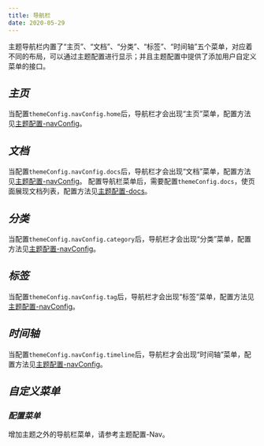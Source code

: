 ```yaml
---
title: 导航栏
date: 2020-05-29
---
```

主题导航栏内置了“主页”、“文档”、“分类”、“标签”、“时间轴”五个菜单，对应着不同的布局，可以通过主题配置进行显示；并且主题配置中提供了添加用户自定义菜单的接口。

## ***主页***
当配置`themeConfig.navConfig.home`后，导航栏才会出现“主页”菜单，配置方法见[主题配置-navConfig](/docs/Theme/config/theme.md#navConfig)。

## ***文档***
当配置`themeConfig.navConfig.docs`后，导航栏才会出现“文档”菜单，配置方法见[主题配置-navConfig](/docs/Theme/config/theme.md#navConfig)。 配置导航栏菜单后，需要配置`themeConfig.docs`，使页面展现文档列表，配置方法见[主题配置-docs](/docs/Theme/config/theme.md#docs)。

## ***分类***
当配置`themeConfig.navConfig.category`后，导航栏才会出现“分类”菜单，配置方法见[主题配置-navConfig](/docs/Theme/config/theme.md#navconfig)。

## ***标签***
当配置`themeConfig.navConfig.tag`后，导航栏才会出现“标签”菜单，配置方法见[主题配置-navConfig](/docs/Theme/config/theme.md#navconfig)。

## ***时间轴***
当配置`themeConfig.navConfig.timeline`后，导航栏才会出现“时间轴”菜单，配置方法见[主题配置-navConfig](/docs/Theme/config/theme.md#navconfig)。

## ***自定义菜单***
### ***配置菜单***
增加主题之外的导航栏菜单，请参考主题配置-Nav。